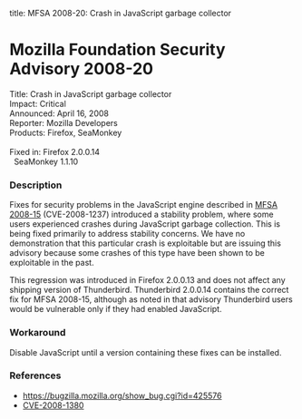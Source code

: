 title: MFSA 2008-20: Crash in JavaScript garbage collector

<h1>Mozilla Foundation Security Advisory 2008-20</h1>

<p>
<span class="label">Title:</span>      Crash in JavaScript garbage collector<br/>
<span class="label">Impact:</span>     Critical<br/>
<span class="label">Announced:</span>  April 16, 2008<br/>
<span class="label">Reporter:</span>   Mozilla Developers<br/>
<span class="label">Products:</span>   Firefox, SeaMonkey<br/>
<br/>
<span class="label">Fixed in:</span>   Firefox 2.0.0.14<br/>
<span class="label">&#160;</span>      SeaMonkey 1.1.10<br/>
</p>


<h3>Description</h3>

<p>Fixes for security problems in the JavaScript engine described in 
<a href="http://www.mozilla.org/security/announce/2008/mfsa2008-15.html">
MFSA 2008-15</a> (CVE-2008-1237) introduced a stability problem, where some
users experienced crashes during JavaScript garbage collection. This is being
fixed primarily to address stability concerns. We have no demonstration that
this particular crash is exploitable but are issuing this advisory because
some crashes of this type have been shown to be exploitable in the past.</p>

<p class="note">This regression was introduced in Firefox 2.0.0.13 and does
not affect any shipping version of Thunderbird. Thunderbird 2.0.0.14 contains
the correct fix for MFSA 2008-15, although as noted in that advisory
Thunderbird users would be vulnerable only if they had enabled JavaScript.
</p>

<h3>Workaround</h3>

<p>Disable JavaScript until a version containing these fixes can be installed.</p>

<h3>References</h3>

<ul>
  <li><a href="https://bugzilla.mozilla.org/show_bug.cgi?id=425576">
      https://bugzilla.mozilla.org/show_bug.cgi?id=425576</a>
  </li>

  <li><a class="ex-ref" href="http://cve.mitre.org/cgi-bin/cvename.cgi?name=CVE-2008-1380">
      CVE-2008-1380</a>
  </li>
</ul>



